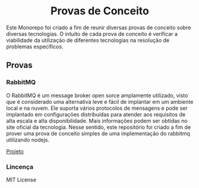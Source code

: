 <h1 align="center"> Provas de Conceito </h1>

Este Monorepo foi criado a fim de reunir diversas provas de conceito sobre diversas tecnologias. O intuito de cada prova de conceito é verificar a viabilidade da utilização de diferentes tecnologias na resolução de problemas específicos.

## Provas

### RabbitMQ

O RabbitMQ é um message broker open sorce amplamente utilizado, visto que é considerado uma alternativa leve e fácil de implantar em um ambiente local e na nuvem. Ele suporta vários protocolos de mensagens e pode ser implantado em configurações distribuídas para atender aos requisitos de alta escala e alta disponibilidade. Mais informações podem ser obtidas no site oficial da tecnologia. Nesse sentido, este repositório foi criado a fim de prover uma prova de conceito simples de uma implementação do rabbitmq utilizando nodejs. 

[Projeto](https://github.com/marqueswsm/proof-of-concept/tree/master/packages/poc-rabbitmq)

### Lincença

MIT License